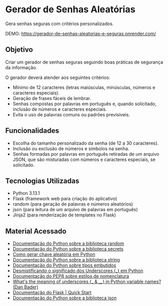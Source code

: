 # Gerador de Senhas Aleatórias
Gera senhas seguras com critérios personalizados.

DEMO: https://gerador-de-senhas-aleatorias-e-seguras.onrender.com/

## Objetivo  
Criar um gerador de senhas seguras seguindo boas práticas de segurança da informação.  

O gerador deverá atender aos seguintes critérios:  
- Mínimo de 12 caracteres (letras maiúsculas, minúsculas, números e caracteres especiais).  
- Geração de frases fáceis de lembrar.  
- Senhas compostas por palavras em português e, quando solicitado, inclusão de números e caracteres especiais.
- Evita o uso de palavras comuns ou padrões previsíveis.

## Funcionalidades
- Escolha do tamanho personalizado da senha (de 12 a 30 caracteres). 
- Inclusão ou exclusão de números e símbolos na senha.  
- Senhas formadas por palavras em português retiradas de um arquivo JSON, que são misturadas com números e caracteres especiais, se solicitado.  

## Tecnologias Utilizadas  
- Python 3.13.1  
- Flask (framework web para criação do aplicativo)  
- random (para geração de palavras e números aleatórios)
- json (para leitura de um arquivo de palavras em português)
- Jinja2 (para renderização de templates no Flask)

## Material Acessado
- [Documentação do Python sobre a biblioteca random](https://docs.python.org/pt-br/3.13/library/random.html#)
- [Documentação do Python sobre a biblioteca secrets](https://docs.python.org/pt-br/3.13/library/secrets.html#module-secrets)
- [Como gerar chave aleatória em Python](https://pt.stackoverflow.com/questions/541504/como-gerar-chave-aleat%C3%B3ria-em-python)
- [Documentação do Python sobre a biblioteca string](https://docs.python.org/pt-br/3.13/library/string.html)
- [Documentação do Python sobre tipos embutidos](https://docs.python.org/pt-br/3.13/library/stdtypes.html)
- [Desmistificando o significado dos Underscores (_) em Python](https://medium.com/@leandrodestefani/desmistificando-o-significado-dos-underscores-em-python-6b0a78ec9f4c)
- [Documentação do PEP8 sobre estilos de nomenclatura](https://pep8.org/#descriptive-naming-styles)
- [What's the meaning of underscores (_ & __) in Python variable names? (Dan Bader)](https://www.youtube.com/watch?v=ALZmCy2u0jQ)
- [Documentação do Flask | Quick Start](https://flask.palletsprojects.com/en/stable/quickstart/)
- [Documentação do Python sobre a biblioteca json](https://docs.python.org/pt-br/3.13/library/json.html)